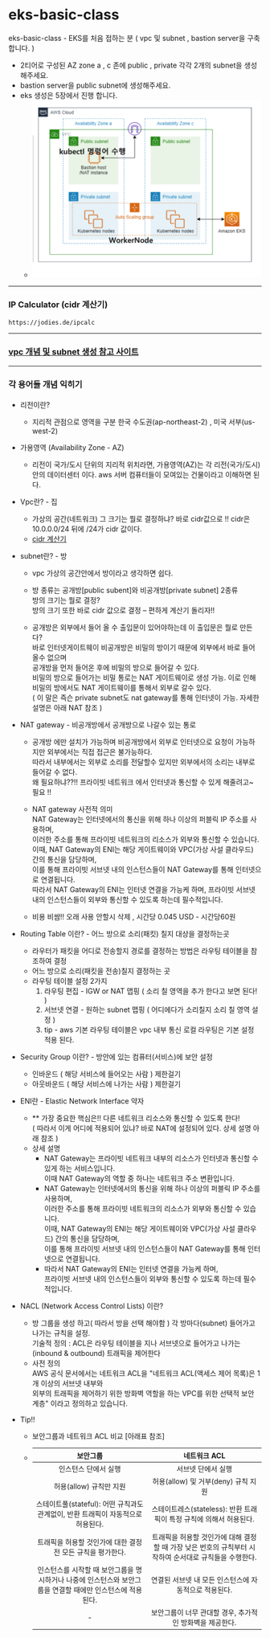 # eks-basic-class
eks-basic-class - EKS를 처음 접하는 분 ( vpc 및 subnet , bastion server을 구축합니다. )
- 2티어로 구성된 AZ zone a , c 존에  public , private 각각 2개의 subnet을 생성해주세요.
- bastion server을 public subnet에 생성해주세요.
- eks 생성은 5장에서 진행 합니다.
  * ![img](./2tier-EKS.png)  

---

###  IP Calculator (cidr 계산기)
```
https://jodies.de/ipcalc
```
---

### [vpc 개념 및 subnet 생성 참고 사이트](https://velog.io/@lijahong/0%EB%B6%80%ED%84%B0-%EC%8B%9C%EC%9E%91%ED%95%98%EB%8A%94-AWS-%EA%B3%B5%EB%B6%80-EKS-%EA%B5%AC%EC%B6%95%ED%95%98%EA%B8%B0-%EA%B8%B0%EB%B3%B8-%ED%99%98%EA%B2%BD-%EA%B5%AC%EC%B6%95) 

---


### 각 용어들 개념 익히기

#### 
- 리전이란?
  * 지리적 관점으로 영역을 구분 
    한국 수도권(ap-northeast-2) , 미국 서부(us-west-2)  

- 가용영역 (Availability Zone - AZ)
  * 리전이 국가/도시 단위의 지리적 위치라면, 가용영역(AZ)는 각 리전(국가/도시) 안의 데이터센터 이다. aws 서버 컴퓨터들이 모여있는 건물이라고 이해하면 된다.  

- Vpc란? - 집
  * 가상의 공간(네트워크)
    그 크기는 뭘로 결정하냐? 바로 cidr값으로 !! cidr은 10.0.0.0/24  뒤에 /24가 cidr 값이다.  
  * [cidr 계산기](https://jodies.de/ipcalc)   
- subnet란? - 방
  * vpc 가상의 공간안에서 방이라고 생각하면 쉽다.  
  * 방 종류는 공개방[public subent]와 비공개방[private subnet] 2종류  
    방의 크기는 뭘로 결정?  
    방의 크기 또한 바로 cidr 값으로 결정 – 편하게 계산기 돌리자!!
  
  * 공개방은 외부에서 들어 올 수 출입문이 있어야하는데 이 출입문은 뭘로 만든다?  
    바로 인터넷게이트웨이 비공개방은 비밀의 방이기 때문에 외부에서 바로 들어올수 없으며  
    공개방을 먼저 들어온 후에 비밀의 방으로 들어갈  수 있다.  
    비밀의 방으로 들어가는 비밀 통로는 NAT 게이트웨이로 생성 가능.
    이로 인해 비밀의 방에서도 NAT 게이트웨이를 통해서 외부로 갈수 있다.  
    ( 이 말은 즉슨 private subnet도 nat gateway를 통해 인터넷이 가능. 자세한 설명은 아래 NAT 참조 )

- NAT gateway - 비공개방에서 공개방으로 나갈수 있는 통로
  * 공개방 에만 설치가 가능하며 비공개방에서 외부로 인터넷으로 요청이 가능하지만 외부에서는 직접 접근은 불가능하다.  
    따라서 내부에서는 외부로 소리를 전달할수 있지만 외부에서의 소리는 내부로 들어갈 수 없다.  
    왜 필요하냐??!! 프라이빗 네트워크 에서 인터넷과 통신할 수 있게 해줄려고~ 필요 !!  

  * NAT gateway 사전적 의미  
   NAT Gateway는 인터넷에서의 통신을 위해 하나 이상의 퍼블릭 IP 주소를 사용하며,  
   이러한 주소를 통해 프라이빗 네트워크의 리소스가 외부와 통신할 수 있습니다.  
   이때, NAT Gateway의 ENI는 해당 게이트웨이와 VPC(가상 사설 클라우드) 간의 통신을 담당하며,  
   이를 통해 프라이빗 서브넷 내의 인스턴스들이 NAT Gateway를 통해 인터넷으로 연결됩니다.  
   따라서 NAT Gateway의 ENI는 인터넷 연결을 가능케 하며, 프라이빗 서브넷 내의 인스턴스들이 외부와 통신할 수 있도록 하는데 필수적입니다.  

  * 비용 비쌈!! 오래 사용 안할시 삭제 , 시간당 0.045 USD - 시간당60원

- Routing Table 이란? - 어느 방으로 소리(패킷) 칠지 대상을 결정하는곳  
  * 라우터가 패킷을 어디로 전송할지 경로를 결정하는 방법은 라우팅 테이블을 참조하여 결정 
  * 어느 방으로 소리(패킷을 전송)칠지 결정하는 곳  
  * 라우팅 테이블 설정 2가지  
    1. 라우팅 편집 - IGW or NAT 맵핑 ( 소리 칠 영역을 추가 한다고 보면 된다! )  
    2. 서브넷 연결 - 원하는 subnet 맵핑 ( 어디에다가 소리칠지 소리 칠 영역 설정 )  
    3. tip - aws 기본 라우팅 테이블은 vpc 내부 통신 로컬 라우팅은 기본 설정 적용 된다.  
  
- Security Group 이란? - 방안에 있는 컴퓨터(서비스)에 보안 설정 
  * 인바운드 ( 해당 서비스에 들어오는 사람 ) 제한걸기
  * 아웃바운드 (  해당 서비스에 나가는 사람 ) 제한걸기

- ENI란 - Elastic Network Interface 약자 
  * ** 가장 중요한 핵심은!! 다른 네트워크 리소스와 통신할 수 있도록 한다!  
    ( 따라서 이게 어디에 적용되어 있냐? 바로 NAT에 설정되어 있다. 상세 설명 아래 참조 )
  * 상세 설명
    * NAT Gateway는 프라이빗 네트워크 내부의 리소스가 인터넷과 통신할 수 있게 하는 서비스입니다.  
      이때 NAT Gateway의 역할 중 하나는 네트워크 주소 변환입니다.
    * NAT Gateway는 인터넷에서의 통신을 위해 하나 이상의 퍼블릭 IP 주소를 사용하며,  
      이러한 주소를 통해 프라이빗 네트워크의 리소스가 외부와 통신할 수 있습니다.  
      이때, NAT Gateway의 ENI는 해당 게이트웨이와 VPC(가상 사설 클라우드) 간의 통신을 담당하며,  
      이를 통해 프라이빗 서브넷 내의 인스턴스들이 NAT Gateway를 통해 인터넷으로 연결됩니다.
    * 따라서 NAT Gateway의 ENI는 인터넷 연결을 가능케 하며,   
      프라이빗 서브넷 내의 인스턴스들이 외부와 통신할 수 있도록 하는데 필수적입니다.
- NACL (Network Access Control Lists) 이란?
   * 방 그룹을 생성 하고( 따라서 방을 선택 해야함 ) 각 방마다(subnet) 들어가고 나가는 규칙을 설정.  
      기술적 정의 : ACL은 라우팅 테이블을 지나 서브넷으로 들어가고 나가는(inbound & outbound) 트래픽을 제어한다
   * 사전 정의  
   AWS 공식 문서에서는 네트워크 ACL을 "네트워크 ACL(액세스 제어 목록)은 1개 이상의 서브넷 내부와  
  외부의 트래픽을 제어하기 위한 방화벽 역할을 하는 VPC를 위한 선택적 보안 계층" 이라고 정의하고 있습니다.
  
- Tip!!
  *   보안그룹과 네트워크 ACL 비교 [아래표 참조]
  *  |보안그룹| 네트워크 ACL|
     |:---:|:---:|  
      |인스턴스 단에서 실행	| 서브넷 단에서 실행|
      |허용(allow) 규칙만 지원 |	허용(allow) 및 거부(deny) 규칙 지원|
      |스테이트풀(stateful): 어떤 규칙과도 관계없이, 반환 트래픽이 자동적으로 허용된다.	|스테이트레스(stateless): 반환 트래픽이 특정 규칙에 의해서 허용된다.|
      |트래픽을 허용할 것인가에 대한 결정 전 모든 규칙을 평가한다.	| 트래픽을 허용할 것인가에 대해 결정할 때 가장 낮은 번호의 규칙부터 시작하여 순서대로 규칙들을 수행한다.|
      |인스턴스를 시작할 때 보안그룹을 명시하거나 나중에 인스턴스와 보안그룹을 연결할 때에만 인스턴스에 적용된다.|	연결된 서브넷 내 모든 인스턴스에 자동적으로 적용된다.  
      | - | 보안그룹이 너무 관대할 경우, 추가적인 방화벽을 제공한다.|
